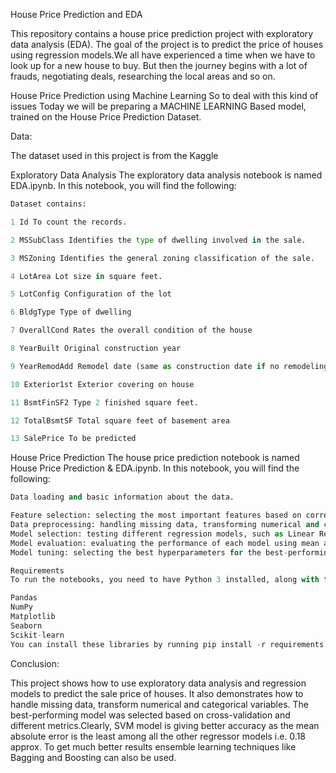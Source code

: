 House Price Prediction and EDA

This repository contains a house price prediction project with exploratory data analysis (EDA). The goal of the project is to predict the price of houses using regression models.We all have experienced a time when we have to look up for a new house to buy. But then the journey begins with a lot of frauds, negotiating deals, researching the local areas and so on.

House Price Prediction using Machine Learning So to deal with this kind of issues Today we will be preparing a MACHINE LEARNING Based model, trained on the House Price Prediction Dataset.

Data:

The dataset used in this project is from the Kaggle 

Exploratory Data Analysis
The exploratory data analysis notebook is named EDA.ipynb. In this notebook, you will find the following:

``` python 
Dataset contains:

1 Id To count the records.

2 MSSubClass Identifies the type of dwelling involved in the sale.

3 MSZoning Identifies the general zoning classification of the sale.

4 LotArea Lot size in square feet.

5 LotConfig Configuration of the lot

6 BldgType Type of dwelling

7 OverallCond Rates the overall condition of the house

8 YearBuilt Original construction year

9 YearRemodAdd Remodel date (same as construction date if no remodeling or additions).

10 Exterior1st Exterior covering on house

11 BsmtFinSF2 Type 2 finished square feet.

12 TotalBsmtSF Total square feet of basement area

13 SalePrice To be predicted
```

House Price Prediction
The house price prediction notebook is named House Price Prediction & EDA.ipynb. In this notebook, you will find the following:

```python
Data loading and basic information about the data.

Feature selection: selecting the most important features based on correlation analysis and feature importance.
Data preprocessing: handling missing data, transforming numerical and categorical variables, and handling outliers.
Model selection: testing different regression models, such as Linear Regression, Support vector machine, Random Forest Regression.
Model evaluation: evaluating the performance of each model using mean absolute error.
Model tuning: selecting the best hyperparameters for the best-performing model.
```
``` python 
Requirements
To run the notebooks, you need to have Python 3 installed, along with the following libraries:

Pandas
NumPy
Matplotlib
Seaborn
Scikit-learn
You can install these libraries by running pip install -r requirements.txt in your terminal.
```

Conclusion:

This project shows how to use exploratory data analysis and regression models to predict the sale price of houses. It also demonstrates how to handle missing data, transform numerical and categorical variables. The best-performing model was selected based on cross-validation and different metrics.Clearly, SVM model is giving better accuracy as the mean absolute error is the least among all the other regressor models i.e. 0.18 approx. To get much better results ensemble learning techniques like Bagging and Boosting can also be used.

